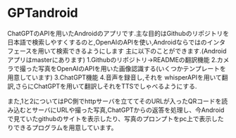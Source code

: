 # GPTandroid
ChatGPTのAPIを用いたAndroidのアプリです.主な目的はGithubのリポジトリを日本語で検索しやすくするのと,OpenAIのAPIを使い,Androidならではのインタフェースを用いて検索できるようにします
主に以下のことができます.(Androidアプリはmasterにあります)
1.Githubのリポジトリ→READMEの翻訳機能
2.カメラで撮った写真をOpenAIのAPIを用いた画像認識する(いくつかテンプレートを用意しています)
3.ChatGPT機能
4.音声を録音し,それを whisperAPIを用いて翻訳,さらにChatGPTを用いて翻訳しそれをTTSでしゃべるようにする.

また,1と2についてはPC側でhttpサーバを立ててそのURLが入ったQRコードを読み込むとサーバにURLや撮った写真,ChatGPTからの返答を処理し、今Androidで見ていたgithubのサイトを表示したり、写真のプロンプトをpc上で表示したりできるプログラムを用意しています。

